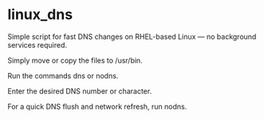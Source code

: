 # linux_dns
Simple script for fast DNS changes on RHEL-based Linux — no background services required.

Simply move or copy the files to /usr/bin.

Run the commands dns or nodns.

Enter the desired DNS number or character.

For a quick DNS flush and network refresh, run nodns.

